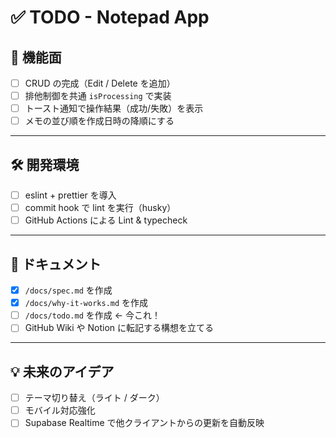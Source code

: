# ✅ TODO - Notepad App

## 🚀 機能面
- [ ] CRUD の完成（Edit / Delete を追加）
- [ ] 排他制御を共通 `isProcessing` で実装
- [ ] トースト通知で操作結果（成功/失敗）を表示
- [ ] メモの並び順を作成日時の降順にする

---

## 🛠 開発環境
- [ ] eslint + prettier を導入
- [ ] commit hook で lint を実行（husky）
- [ ] GitHub Actions による Lint & typecheck

---

## 📝 ドキュメント
- [x] `/docs/spec.md` を作成
- [x] `/docs/why-it-works.md` を作成
- [ ] `/docs/todo.md` を作成 ← 今これ！
- [ ] GitHub Wiki や Notion に転記する構想を立てる

---

## 💡 未来のアイデア
- [ ] テーマ切り替え（ライト / ダーク）
- [ ] モバイル対応強化
- [ ] Supabase Realtime で他クライアントからの更新を自動反映
